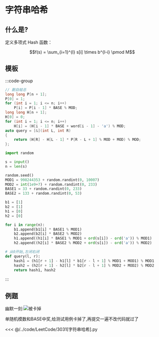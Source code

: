 # 字符串哈希

## 什么是?

定义多项式 Hash 函数：

$$f(s) = \sum_{i=1}^{l} s[i] \times b^{l-i} \pmod M$$


## 模板

:::code-group

```cpp
// 蒯自蛙总
long long P[n + 1];
P[0] = 1;
for (int i = 1; i <= n; i++)
    P[i] = P[i - 1] * BASE % MOD;
long long H[n + 1];
H[0] = 0;
for (int i = 1; i <= n; i++)
    H[i] = (H[i - 1] * BASE + word[i - 1] - 'a') % MOD;
auto query = [&](int L, int R)
{
    return (H[R] - H[L - 1] * P[R - L + 1] % MOD + MOD) % MOD;
};
```

```py
import random

s = input()
n = len(s)

random.seed()
MOD1 = 998244353 + random.randint(0, 10007)
MOD2 = int(1e9+7) + random.randint(0, 233)
BASE1 = 33 + random.randint(0, 233)
BASE2 = 133 + random.randint(0, 53)

b1 = [1]
b2 = [1]
h1 = [0]
h2 = [0]

for i in range(n):
    b1.append(b1[i] * BASE1 % MOD1)
    b2.append(b2[i] * BASE2 % MOD2)
    h1.append((h1[i] * BASE1 % MOD1 + ord(s[i]) - ord('a')) % MOD1)
    h2.append((h2[i] * BASE2 % MOD2 + ord(s[i]) - ord('a')) % MOD2)  

# 从0开始,左闭右闭
def query(l, r):
    hash1 = (h1[r + 1] - h1[l] * b1[r - l + 1] % MOD1 + MOD1) % MOD1
    hash2 = (h2[r + 1] - h2[l] * b2[r - l + 1] % MOD2 + MOD2) % MOD2
    return hash1, hash2
```

:::

## 例题

幽默一刻:![被卡掉](https://cdn.jsdelivr.net/gh/open17/Pic/img/202404121358256.png)

单随机模数和BASE中奖,给测试用例卡掉了,再提交一遍不改代码就过了

<<< @/../code/LeetCode/3031[字符串哈希].py